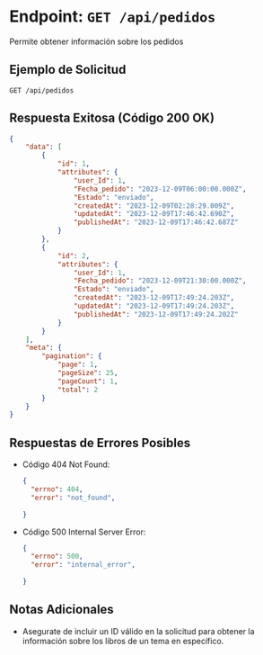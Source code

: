 # Endpoint: `GET /api/pedidos`

Permite obtener información sobre los pedidos



## Ejemplo de Solicitud
```http
GET /api/pedidos
```

## Respuesta Exitosa (Código 200 OK)
```json
{
    "data": [
        {
            "id": 1,
            "attributes": {
                "user_Id": 1,
                "Fecha_pedido": "2023-12-09T06:00:00.000Z",
                "Estado": "enviado",
                "createdAt": "2023-12-09T02:28:29.009Z",
                "updatedAt": "2023-12-09T17:46:42.690Z",
                "publishedAt": "2023-12-09T17:46:42.687Z"
            }
        },
        {
            "id": 2,
            "attributes": {
                "user_Id": 1,
                "Fecha_pedido": "2023-12-09T21:30:00.000Z",
                "Estado": "enviado",
                "createdAt": "2023-12-09T17:49:24.203Z",
                "updatedAt": "2023-12-09T17:49:24.203Z",
                "publishedAt": "2023-12-09T17:49:24.202Z"
            }
        }
    ],
    "meta": {
        "pagination": {
            "page": 1,
            "pageSize": 25,
            "pageCount": 1,
            "total": 2
        }
    }
}
```

## Respuestas de Errores Posibles
- Código 404 Not Found:

  ```json
  {
    "errno": 404,
    "error": "not_found",
    
  }
  ```

- Código 500 Internal Server Error:
  ```json
  {
    "errno": 500,
    "error": "internal_error",
   
  }
  ``` 

## Notas Adicionales

- Asegurate de incluir un ID válido en la solicitud para obtener la información
  sobre los libros de un tema en específico.
